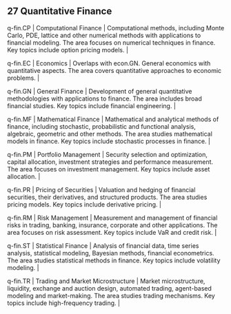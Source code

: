 ## 27 Quantitative Finance

q-fin.CP | Computational Finance | Computational methods, including Monte Carlo, PDE, lattice and other numerical methods with applications to financial modeling. The area focuses on numerical techniques in finance. Key topics include option pricing models. |

q-fin.EC | Economics | Overlaps with econ.GN. General economics with quantitative aspects. The area covers quantitative approaches to economic problems. |

q-fin.GN | General Finance | Development of general quantitative methodologies with applications to finance. The area includes broad financial studies. Key topics include financial engineering. |

q-fin.MF | Mathematical Finance | Mathematical and analytical methods of finance, including stochastic, probabilistic and functional analysis, algebraic, geometric and other methods. The area studies mathematical models in finance. Key topics include stochastic processes in finance. |

q-fin.PM | Portfolio Management | Security selection and optimization, capital allocation, investment strategies and performance measurement. The area focuses on investment management. Key topics include asset allocation. |

q-fin.PR | Pricing of Securities | Valuation and hedging of financial securities, their derivatives, and structured products. The area studies pricing models. Key topics include derivative pricing. |

q-fin.RM | Risk Management | Measurement and management of financial risks in trading, banking, insurance, corporate and other applications. The area focuses on risk assessment. Key topics include VaR and credit risk. |

q-fin.ST | Statistical Finance | Analysis of financial data, time series analysis, statistical modeling, Bayesian methods, financial econometrics. The area studies statistical methods in finance. Key topics include volatility modeling. |

q-fin.TR | Trading and Market Microstructure | Market microstructure, liquidity, exchange and auction design, automated trading, agent-based modeling and market-making. The area studies trading mechanisms. Key topics include high-frequency trading. |

